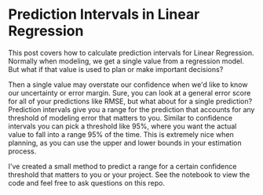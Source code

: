 # Prediction Intervals in Linear Regression

This post covers how to calculate prediction intervals for Linear Regression. Normally when modeling, we get a single value from a regression model. But what if that value is used to plan or make important decisions?  

Then a single value may overstate our confidence when we'd like to know our uncertainty or error margin. Sure, you can look at a general error score for all of your predictions like RMSE, but what about for a single prediction? Prediction intervals give you a range for the prediction that accounts for any threshold of modeling error that matters to you. Similar to confidence intervals you can pick a threshold like 95%, where you want the actual value to fall into a range 95% of the time. This is extremely nice when planning, as you can use the upper and lower bounds in your estimation process.  

I've created a small method to predict a range for a certain confidence threshold that matters to you or your project. See the notebook to view the code and feel free to ask questions on this repo.  
